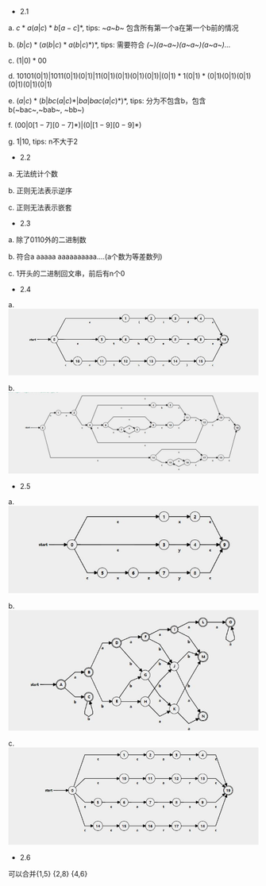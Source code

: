 - 2.1
  
a. $c*a(a|c)*b[a-c]*$, tips: *~a~b~* 包含所有第一个a在第一个b前的情况

b. $(b|c)* (a(b|c)*a(b|c)*)*$, tips: 需要符合 *(~)(a~a~)(a~a~)(a~a~)…*

c. $(1|0)*00$

d. $10101(0|1)|1011(0|1)(0|1)|11(0|1)(0|1)(0|1)(0|1)|(0|1)*1 (0|1)*(0|1)(0|1)(0|1)(0|1)(0|1)(0|1)$ 

e. $(a|c)*(b|bc(a|c)*|ba|bac(a|c)*)*$, tips: 分为不包含b，包含b(~bac~,~bab~, ~bb~)

f. $(00|0[1-7][0-7]*)|( 0|[1-9][0-9]*)$

g. $1|10$, tips: n不大于2

- 2.2

a. 无法统计个数

b. 正则无法表示逆序

c. 正则无法表示嵌套

- 2.3

a. 除了0110外的二进制数

b. 符合a aaaaa aaaaaaaaaa....(a个数为等差数列)

c. 1开头的二进制回文串，前后有n个0

- 2.4
  
a. ![avatar](images/1.png)

b. ![avatar](images/2.png)

- 2.5

a. ![avatar](images/3.png)

b. ![avatar](images/4.png)

c. ![avatar](images/5.png)

- 2.6
  
可以合并{1,5} {2,8} {4,6}
